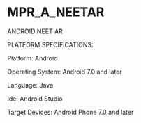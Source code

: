# MPR_A_NEETAR
ANDROID NEET AR 


PLATFORM SPECIFICATIONS:

Platform: Android

Operating System: Android 7.0 and later

Language: Java

Ide: Android Studio

Target Devices: Android Phone 7.0 and later
